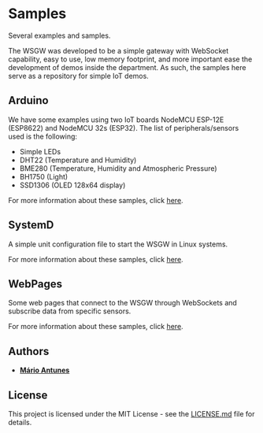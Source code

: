 # Samples

Several examples and samples.

The WSGW was developed to be a simple gateway with WebSocket capability,
easy to use, low memory footprint, and more important ease the development of demos inside the department.
As such, the samples here serve as a repository for simple IoT demos.

## Arduino

We have some examples using two IoT boards NodeMCU ESP-12E (ESP8622) and NodeMCU 32s (ESP32).
The list of peripherals/sensors used is the following:
* Simple LEDs
* DHT22 (Temperature and Humidity)
* BME280 (Temperature, Humidity and Atmospheric Pressure)
* BH1750 (Light)
* SSD1306 (OLED 128x64 display)

For more information about these samples, click [here](arduino).

## SystemD

A simple unit configuration file to start the WSGW in Linux systems.

For more information about these samples, click [here](systemd).

## WebPages

Some web pages that connect to the WSGW through WebSockets and subscribe data from specific sensors.

For more information about these samples, click [here](webpages).

## Authors

* **[Mário Antunes](https://github.com/mariolpantunes)**

## License

This project is licensed under the MIT License - see the [LICENSE.md](../LICENSE.md) file for details.
